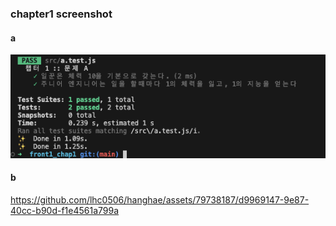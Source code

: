 ### chapter1 screenshot

#### a

![alt text](/packages//chapter1/image.png)

#### b

https://github.com/lhc0506/hanghae/assets/79738187/d9969147-9e87-40cc-b90d-f1e4561a799a
